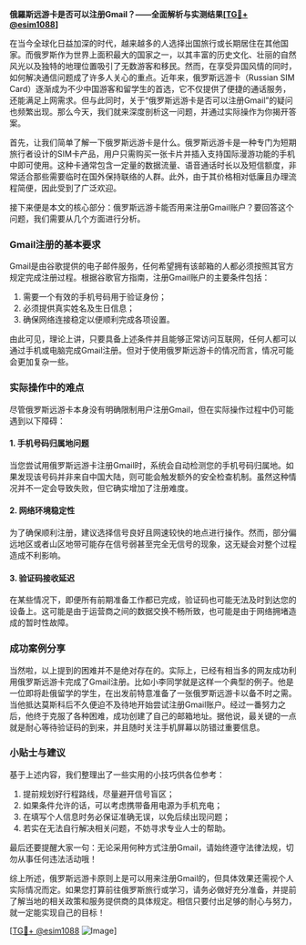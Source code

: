 **俄羅斯远游卡是否可以注册Gmail？——全面解析与实测结果[[TG💪+ @esim1088](https://t.me/s/esim1088)]**

在当今全球化日益加深的时代，越来越多的人选择出国旅行或长期居住在其他国家。而俄罗斯作为世界上面积最大的国家之一，以其丰富的历史文化、壮丽的自然风光以及独特的地理位置吸引了无数游客和移民。然而，在享受异国风情的同时，如何解决通信问题成了许多人关心的重点。近年来，俄罗斯远游卡（Russian SIM Card）逐渐成为不少中国游客和留学生的首选，它不仅提供了便捷的通话服务，还能满足上网需求。但与此同时，关于“俄罗斯远游卡是否可以注册Gmail”的疑问也频繁出现。那么今天，我们就来深度剖析这一问题，并通过实际操作为你揭开答案。

首先，让我们简单了解一下俄罗斯远游卡是什么。俄罗斯远游卡是一种专门为短期旅行者设计的SIM卡产品，用户只需购买一张卡片并插入支持国际漫游功能的手机中即可使用。这种卡通常包含一定量的数据流量、语音通话时长以及短信额度，非常适合那些需要临时在国外保持联络的人群。此外，由于其价格相对低廉且办理流程简便，因此受到了广泛欢迎。

接下来便是本文的核心部分：俄罗斯远游卡能否用来注册Gmail账户？要回答这个问题，我们需要从几个方面进行分析。

### Gmail注册的基本要求

Gmail是由谷歌提供的电子邮件服务，任何希望拥有该邮箱的人都必须按照其官方规定完成注册过程。根据谷歌官方指南，注册Gmail账户的主要条件包括：
1. 需要一个有效的手机号码用于验证身份；
2. 必须提供真实姓名及生日信息；
3. 确保网络连接稳定以便顺利完成各项设置。

由此可见，理论上讲，只要具备上述条件并且能够正常访问互联网，任何人都可以通过手机或电脑完成Gmail注册。但对于使用俄罗斯远游卡的情况而言，情况可能会更加复杂一些。

### 实际操作中的难点

尽管俄罗斯远游卡本身没有明确限制用户注册Gmail，但在实际操作过程中仍可能遇到以下障碍：

#### 1. 手机号码归属地问题
当您尝试用俄罗斯远游卡注册Gmail时，系统会自动检测您的手机号码归属地。如果发现该号码并非来自中国大陆，则可能会触发额外的安全检查机制。虽然这种情况并不一定会导致失败，但它确实增加了注册难度。

#### 2. 网络环境稳定性
为了确保顺利注册，建议选择信号良好且网速较快的地点进行操作。然而，部分偏远地区或者山区地带可能存在信号弱甚至完全无信号的现象，这无疑会对整个过程造成不利影响。

#### 3. 验证码接收延迟
在某些情况下，即便所有前期准备工作都已完成，验证码也可能无法及时到达您的设备上。这可能是由于运营商之间的数据交换不畅所致，也可能是由于网络拥堵造成的暂时性故障。

### 成功案例分享

当然啦，以上提到的困难并不是绝对存在的。实际上，已经有相当多的网友成功利用俄罗斯远游卡完成了Gmail注册。比如小李同学就是这样一个典型的例子。他是一位即将赴俄留学的学生，在出发前特意准备了一张俄罗斯远游卡以备不时之需。当他抵达莫斯科后不久便迫不及待地开始尝试注册Gmail账户。经过一番努力之后，他终于克服了各种困难，成功创建了自己的邮箱地址。据他说，最关键的一点就是耐心等待验证码的到来，并且随时关注手机屏幕以防错过重要信息。

### 小贴士与建议

基于上述内容，我们整理出了一些实用的小技巧供各位参考：

1. 提前规划好行程路线，尽量避开信号盲区；
2. 如果条件允许的话，可以考虑携带备用电源为手机充电；
3. 在填写个人信息时务必保证准确无误，以免后续出现问题；
4. 若实在无法自行解决相关问题，不妨寻求专业人士的帮助。

最后还要提醒大家一句：无论采用何种方式注册Gmail，请始终遵守法律法规，切勿从事任何违法活动哦！

综上所述，俄罗斯远游卡原则上是可以用来注册Gmail的，但具体效果还需视个人实际情况而定。如果您打算前往俄罗斯旅行或学习，请务必做好充分准备，并提前了解当地的相关政策和服务提供商的具体规定。相信只要付出足够的耐心与努力，就一定能实现自己的目标！

[[TG💪+ @esim1088](https://t.me/s/esim1088) ![Image](https://i.postimg.cc/4NQfJmqS/Snipaste-2025-05-13-00-14-12.png)]